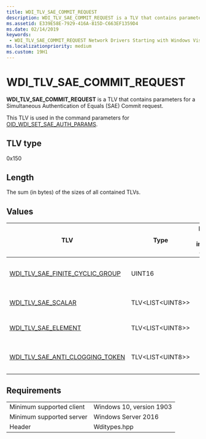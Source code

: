 ```yaml
---
title: WDI_TLV_SAE_COMMIT_REQUEST
description: WDI_TLV_SAE_COMMIT_REQUEST is a TLV that contains parameters for a Simultaneous Authentication of Equals (SAE) Commit request. 
ms.assetid: E339E58E-7929-416A-815D-C663EF1359D4
ms.date: 02/14/2019
keywords:
 - WDI_TLV_SAE_COMMIT_REQUEST Network Drivers Starting with Windows Vista
ms.localizationpriority: medium
ms.custom: 19H1
---
```


# WDI_TLV_SAE_COMMIT_REQUEST

**WDI_TLV_SAE_COMMIT_REQUEST** is a TLV that contains parameters for a Simultaneous Authentication of Equals (SAE) Commit request. 

This TLV is used in the command parameters for [OID_WDI_SET_SAE_AUTH_PARAMS](oid-wdi-set-sae-auth-params.md).

## TLV type

0x150

## Length

The sum (in bytes) of the sizes of all contained TLVs.

## Values

| TLV | Type | Multiple TLV instances allowed | Optional | Description |
| --- | --- | --- | --- | --- |
| [WDI_TLV_SAE_FINITE_CYCLIC_GROUP](wdi-tlv-sae-finite-cyclic-group.md) | UINT16 |   |   | The Finite Cyclic Group used for SAE authentication. |
| [WDI_TLV_SAE_SCALAR](wdi-tlv-sae-scalar.md) | TLV\<LIST\<UINT8>> |   |   | The Finite Field Element (FFE). |
| [WDI_TLV_SAE_ELEMENT](wdi-tlv-sae-element.md) | TLV\<LIST\<UINT8>> |   |   | The Encoded Field Element (EFE). |
| [WDI_TLV_SAE_ANTI_CLOGGING_TOKEN](wdi-tlv-sae-anti-clogging-token.md) | TLV\<LIST\<UINT8>> |   |   | The anti-clogging token as requested by the BSSID. |

## Requirements

|   |   |
| --- | --- |
| Minimum supported client | Windows 10, version 1903 |
| Minimum supported server | Windows Server 2016 |
| Header | Wditypes.hpp |
